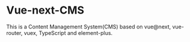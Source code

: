 # Vue-next-CMS
This is a Content Management System(CMS) based on vue@next, vue-router, vuex, TypeScript and element-plus.
